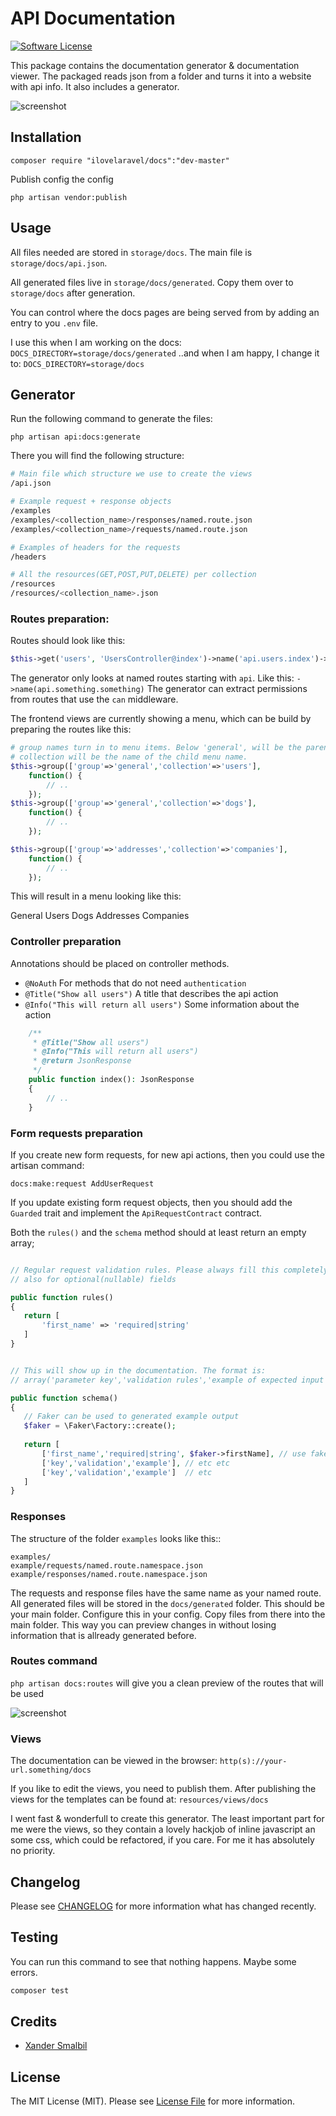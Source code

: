 # API Documentation

[![Software License](https://img.shields.io/badge/license-MIT-brightgreen.svg?style=flat-square)](LICENSE.md)

This package contains the documentation generator & documentation viewer.
The packaged reads json from a folder and turns it into a website with api info. It also includes a generator.

![screenshot](https://github.com/ilovelaravel/docs/blob/master/screenshot.png)

## Installation

```composer require "ilovelaravel/docs":"dev-master"```

Publish config the config

```php artisan vendor:publish```

## Usage

All files needed are stored in ```storage/docs```. The main file is ```storage/docs/api.json```.

All generated files live in ```storage/docs/generated```. Copy them over to ```storage/docs``` after generation.

You can control where the docs pages are being served from by adding an entry to you ```.env``` file.

I use this when I am working on the docs: ```DOCS_DIRECTORY=storage/docs/generated``` 
..and when I am happy, I change it to: ```DOCS_DIRECTORY=storage/docs``` 

## Generator

Run the following command to generate the files:

```php artisan api:docs:generate ```

There you will find the following structure:

```bash
# Main file which structure we use to create the views
/api.json    

# Example request + response objects
/examples
/examples/<collection_name>/responses/named.route.json
/examples/<collection_name>/requests/named.route.json

# Examples of headers for the requests
/headers

# All the resources(GET,POST,PUT,DELETE) per collection 
/resources
/resources/<collection_name>.json
```

### Routes preparation:

Routes should look like this:

```php
$this->get('users', 'UsersController@index')->name('api.users.index')->middleware('can:users.read'); 
```

The generator only looks at named routes starting with ```api```. Like this: ```->name(api.something.something)```
The generator can extract permissions from routes that use the ```can``` middleware. 

The frontend views are currently showing a menu, which can be build by preparing the routes like this:

```php
# group names turn in to menu items. Below 'general', will be the parent. 
# collection will be the name of the child menu name.
$this->group(['group'=>'general','collection'=>'users'],
    function() {
        // ..
    });
$this->group(['group'=>'general','collection'=>'dogs'],
    function() {
        // ..
    });        

$this->group(['group'=>'addresses','collection'=>'companies'],
    function() {
        // ..
    });
```

This will result in a menu looking like this:

General
    Users
    Dogs
Addresses
    Companies

### Controller preparation

Annotations should be placed on controller methods.
- ```@NoAuth``` For methods that do not need ```authentication```
- ```@Title("Show all users")``` A title that describes the api action
- ```@Info("This will return all users")``` Some information about the action

```php
    /**
     * @Title("Show all users")
     * @Info("This will return all users")
     * @return JsonResponse
     */
    public function index(): JsonResponse
    {
        // ..
    }
```

### Form requests preparation
 
 If you create new form requests, for new api actions, then you could use the artisan command:

 ```docs:make:request AddUserRequest```
 
 If you update existing form request objects, then you should add the ```Guarded``` trait and implement the  ```ApiRequestContract``` contract.
 
 Both the ```rules()``` and the ```schema``` method should at least return an empty array;
 
 ```php

// Regular request validation rules. Please always fill this completely,  
// also for optional(nullable) fields

public function rules() 
{
    return [
        'first_name' => 'required|string'
    ]
}


// This will show up in the documentation. The format is:
// array('parameter key','validation rules','example of expected input') 

public function schema() 
{
    // Faker can be used to generated example output
    $faker = \Faker\Factory::create();
    
    return [
        ['first_name','required|string', $faker->firstName], // use faker like this
        ['key','validation','example'], // etc etc
        ['key','validation','example']  // etc
    ]
}

``` 

### Responses

The structure of the folder ```examples``` looks like this::
 
 ```
 examples/
 example/requests/named.route.namespace.json
 example/responses/named.route.namespace.json 
 ```
 
 The requests and response files have the same name as your named route.
 All generated files will be stored in the ```docs/generated``` folder. This should be your main folder. Configure this in your config. 
 Copy files from there into the main folder. This way you can preview changes in without losing information that is allready generated before.

### Routes command
```php artisan docs:routes``` will give you a clean preview of the routes that will be used

![screenshot](https://github.com/ilovelaravel/docs/blob/master/screenshot2.png)

### Views
The documentation can be viewed in the browser: ```http(s)://your-url.something/docs```

 If you like to edit the views, you need to publish them. After publishing the views for the templates can be found at:
 ```resources/views/docs```
 
 I went fast & wonderfull to create this generator. The least important part for me were the views, so they contain a 
 lovely hackjob of inline javascript an some css, which could be refactored, if you care. For me it has absolutely no
 priority.

## Changelog
Please see [CHANGELOG](CHANGELOG.md) for more information what has changed recently.

## Testing
You can run this command to see that nothing happens. Maybe some errors. 

```bash
composer test
```

## Credits

- [Xander Smalbil](http://videofunk.nl)

## License

The MIT License (MIT). Please see [License File](LICENSE.md) for more information.